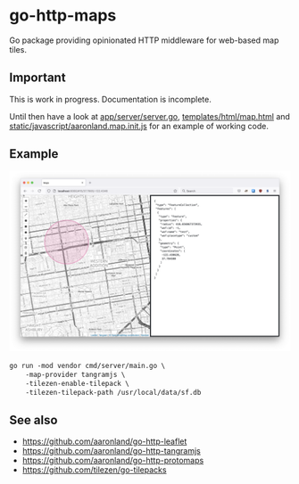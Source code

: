 # go-http-maps

Go package providing opinionated HTTP middleware for web-based map tiles.

## Important

This is work in progress. Documentation is incomplete.

Until then have a look at [app/server/server.go](app/server/server.go), [templates/html/map.html](templates/html/map.html) and [static/javascript/aaronland.map.init.js](static/javascript/aaronland.map.init.js) for an example of working code.

## Example

![](docs/images/go-http-maps-radius.png)

```
go run -mod vendor cmd/server/main.go \
	-map-provider tangramjs \
	-tilezen-enable-tilepack \
	-tilezen-tilepack-path /usr/local/data/sf.db
```

## See also

* https://github.com/aaronland/go-http-leaflet
* https://github.com/aaronland/go-http-tangramjs
* https://github.com/aaronland/go-http-protomaps
* https://github.com/tilezen/go-tilepacks
